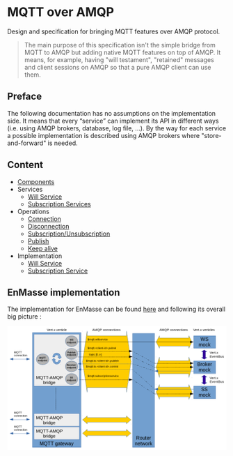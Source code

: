 # MQTT over AMQP

Design and specification for bringing MQTT features over AMQP protocol.

> The main purpose of this specification isn't the simple bridge from MQTT to AMQP but adding native MQTT features on top of AMQP. It means, for example, having "will testament", "retained" messages and client sessions on AMQP so that a pure AMQP client can use them.

## Preface

The following documentation has no assumptions on the implementation side. It means that every “service” can implement its API in different ways (i.e. using AMQP brokers, database, log file, …). By the way for each service a possible implementation is described using AMQP brokers where "store-and-forward" is needed.

## Content

* [Components](docs/components.md)
* Services
  * [Will Service](docs/services_will_service.md)
  * [Subscription Services](docs/services_subscription_service.md)
* Operations
  * [Connection](docs/operations_connection.md)
  * [Disconnection](docs/operations_disconnection.md)
  * [Subscription/Unsubscription](docs/operations_subscription_unsubscription.md)
  * [Publish](docs/operations_publish.md)
  * [Keep alive](docs/operations_keepalive.md)
* Implementation
  * [Will Service](docs/implementation_will_service.md)
  * [Subscription Service](docs/implementation_subscription_service.md)

## EnMasse implementation

The implementation for EnMasse can be found [here](https://github.com/EnMasseProject/mqtt-gateway) and following its overall big picture :

![MQTT gateway](./images/mqtt_gateway.png)
